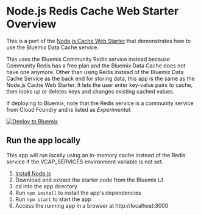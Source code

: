 # Node.js Redis Cache Web Starter Overview

This is a port of the [Node.js Cache Web Starter](https://github.com/IBM-Bluemix/nodejs-datacache)  that demonstrates how to use the Bluemix Data Cache service. 

This  uses  the Bluemix Community Redis  service instead because Community Redis has a free plan and the Bluemix Data Cache does not have one anymore. 
Other than using Redis instead of the Bluemix Data Cache Service as the back end for storing data, this app is the same as the  Node.js Cache Web Starter. It lets the user enter key-value pairs to cache, then looks up or deletes keys and changes existing cached values.

If deploying to Bluemix, note that the Redis  service is a community service from Cloud Foundry and is listed as *Experimental*. 

[![Deploy to Bluemix](https://bluemix.net/deploy/button.png)](https://bluemix.net/deploy)

## Run the app locally

This app will run locally using an in-memory cache instead of the Redis service if the VCAP_SERVICES environment variable is not set.

1. [Install Node.js][]
2. Download and extract the starter code from the Bluemix UI
3. cd into the app directory
4. Run `npm install` to install the app's dependencies
5. Run `npm start` to start the app
6. Access the running app in a browser at http://localhost:3000

[Install Node.js]: https://nodejs.org/en/download/
